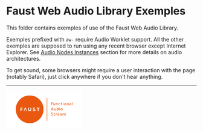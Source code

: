 # Faust Web Audio Library Exemples


This folder contains exemples of use of the Faust Web Audio Library.

Exemples prefixed with `aw-` require Audio Worklet support.
All the other exemples are supposed to run using any recent browser except Internet Explorer.
See [Audio Nodes Instances](../README.md) section for more details on audio architectures.

To get sound, some browsers might require a user interaction with the page (notably Safari),
just click anywhere if you don't hear anything.

----
<a href="http://faust.grame.fr"><img src=../imgs/faust.png width=200 /></a>
 

